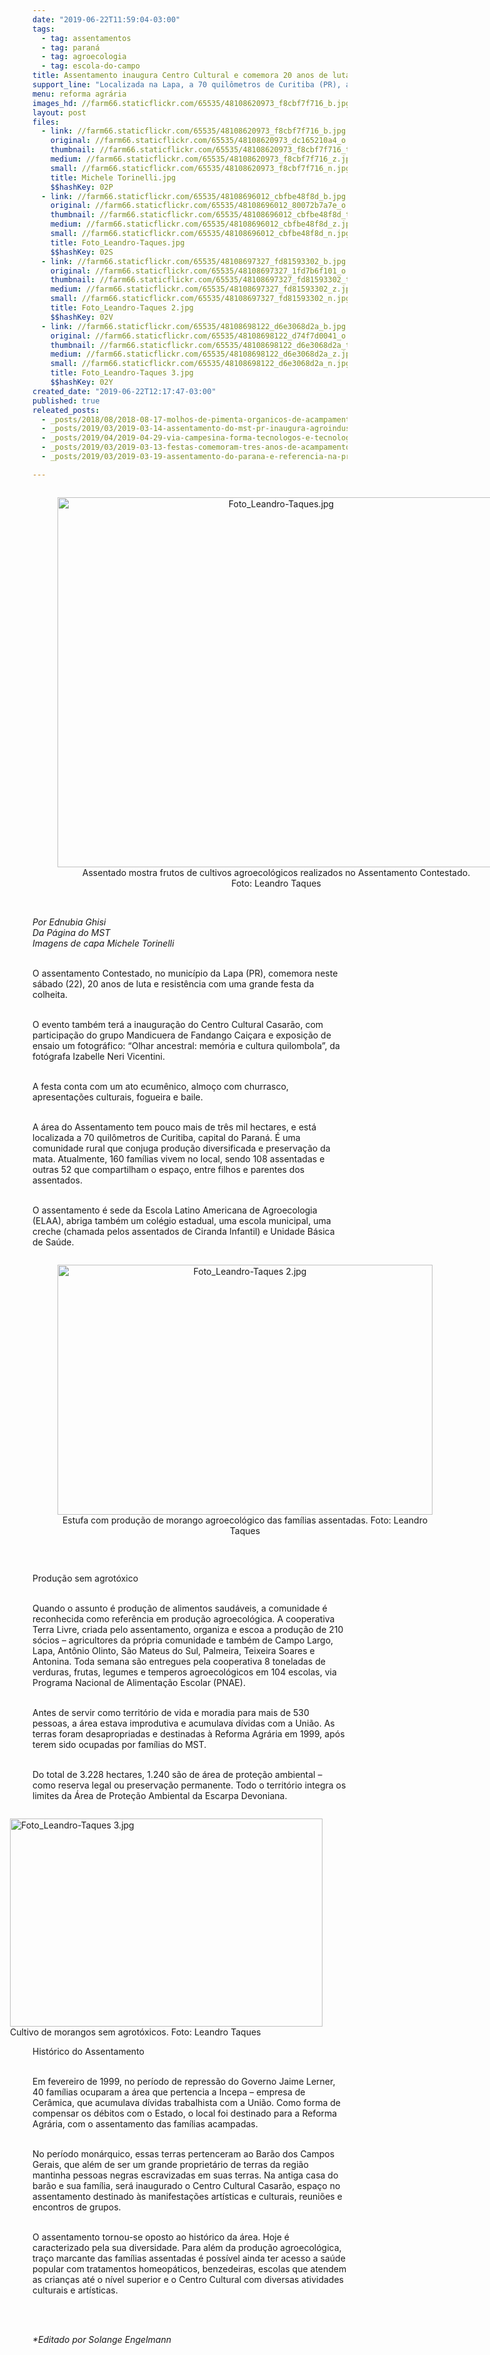 ```yaml
---
date: "2019-06-22T11:59:04-03:00"
tags:
  - tag: assentamentos
  - tag: paraná
  - tag: agroecologia
  - tag: escola-do-campo
title: Assentamento inaugura Centro Cultural e comemora 20 anos de luta
support_line: "Localizada na Lapa, a 70 quilômetros de Curitiba (PR), a comunidade é referência na produção agroecológica "
menu: reforma agrária
images_hd: //farm66.staticflickr.com/65535/48108620973_f8cbf7f716_b.jpg
layout: post
files:
  - link: //farm66.staticflickr.com/65535/48108620973_f8cbf7f716_b.jpg
    original: //farm66.staticflickr.com/65535/48108620973_dc165210a4_o.jpg
    thumbnail: //farm66.staticflickr.com/65535/48108620973_f8cbf7f716_t.jpg
    medium: //farm66.staticflickr.com/65535/48108620973_f8cbf7f716_z.jpg
    small: //farm66.staticflickr.com/65535/48108620973_f8cbf7f716_n.jpg
    title: Michele Torinelli.jpg
    $$hashKey: 02P
  - link: //farm66.staticflickr.com/65535/48108696012_cbfbe48f8d_b.jpg
    original: //farm66.staticflickr.com/65535/48108696012_80072b7a7e_o.jpg
    thumbnail: //farm66.staticflickr.com/65535/48108696012_cbfbe48f8d_t.jpg
    medium: //farm66.staticflickr.com/65535/48108696012_cbfbe48f8d_z.jpg
    small: //farm66.staticflickr.com/65535/48108696012_cbfbe48f8d_n.jpg
    title: Foto_Leandro-Taques.jpg
    $$hashKey: 02S
  - link: //farm66.staticflickr.com/65535/48108697327_fd81593302_b.jpg
    original: //farm66.staticflickr.com/65535/48108697327_1fd7b6f101_o.jpg
    thumbnail: //farm66.staticflickr.com/65535/48108697327_fd81593302_t.jpg
    medium: //farm66.staticflickr.com/65535/48108697327_fd81593302_z.jpg
    small: //farm66.staticflickr.com/65535/48108697327_fd81593302_n.jpg
    title: Foto_Leandro-Taques 2.jpg
    $$hashKey: 02V
  - link: //farm66.staticflickr.com/65535/48108698122_d6e3068d2a_b.jpg
    original: //farm66.staticflickr.com/65535/48108698122_d74f7d0041_o.jpg
    thumbnail: //farm66.staticflickr.com/65535/48108698122_d6e3068d2a_t.jpg
    medium: //farm66.staticflickr.com/65535/48108698122_d6e3068d2a_z.jpg
    small: //farm66.staticflickr.com/65535/48108698122_d6e3068d2a_n.jpg
    title: Foto_Leandro-Taques 3.jpg
    $$hashKey: 02Y
created_date: "2019-06-22T12:17:47-03:00"
published: true
releated_posts:
  - _posts/2018/08/2018-08-17-molhos-de-pimenta-organicos-de-acampamento-do-mst-em-goias-para-o-resto-do-pais.md
  - _posts/2019/03/2019-03-14-assentamento-do-mst-pr-inaugura-agroindustria-em-aniversario-de-20-anos.md
  - _posts/2019/04/2019-04-29-via-campesina-forma-tecnologos-e-tecnologas-em-agroecologia.md
  - _posts/2019/03/2019-03-13-festas-comemoram-tres-anos-de-acampamentos-do-mst-em-quedas-do-iguacu.md
  - _posts/2019/03/2019-03-19-assentamento-do-parana-e-referencia-na-producao-de-organicos.md

---
```

<div style="text-align:center">
<figure class="image" style="display:inline-block"><img alt="Foto_Leandro-Taques.jpg" height="592" src="//farm66.staticflickr.com/65535/48108696012_cbfbe48f8d_b.jpg" width="700" />
<figcaption>Assentado mostra frutos de cultivos agroecol&oacute;gicos realizados no Assentamento Contestado.<br />
Foto: Leandro Taques</figcaption>
</figure>
</div>

<p><br />
<em>Por Ednubia Ghisi&nbsp;<br />
Da P&aacute;gina do MST<br />
Imagens de capa Michele Torinelli</em><br />
&nbsp;</p>

<p>O assentamento Contestado, no munic&iacute;pio da Lapa (PR), comemora neste s&aacute;bado (22), 20 anos de luta e resist&ecirc;ncia com uma grande festa da colheita.&nbsp;</p>

<p><br />
O evento tamb&eacute;m ter&aacute; a inaugura&ccedil;&atilde;o do Centro Cultural Casar&atilde;o, com participa&ccedil;&atilde;o do grupo Mandicuera de Fandango Cai&ccedil;ara e exposi&ccedil;&atilde;o de ensaio um fotogr&aacute;fico: &ldquo;Olhar ancestral: mem&oacute;ria e cultura quilombola&rdquo;, da fot&oacute;grafa Izabelle Neri Vicentini.</p>

<p><br />
A festa conta com um ato ecum&ecirc;nico, almo&ccedil;o com churrasco, apresenta&ccedil;&otilde;es culturais, fogueira e baile.&nbsp;</p>

<p><br />
A &aacute;rea do Assentamento tem pouco mais de tr&ecirc;s mil hectares, e est&aacute; localizada a 70 quil&ocirc;metros de Curitiba, capital do Paran&aacute;. &Eacute; uma comunidade rural que conjuga produ&ccedil;&atilde;o diversificada e preserva&ccedil;&atilde;o da mata. Atualmente, 160 fam&iacute;lias vivem no local, sendo 108 assentadas e outras 52 que compartilham o espa&ccedil;o, entre filhos e parentes dos assentados.</p>

<p><br />
O assentamento &eacute; sede da Escola Latino Americana de Agroecologia (ELAA), abriga tamb&eacute;m um col&eacute;gio estadual, uma escola municipal, uma creche (chamada pelos assentados de Ciranda Infantil) e Unidade B&aacute;sica de Sa&uacute;de.&nbsp;</p>

<div style="text-align:center">
<figure class="image" style="display:inline-block"><img alt="Foto_Leandro-Taques 2.jpg" height="400" src="//farm66.staticflickr.com/65535/48108697327_fd81593302_b.jpg" width="600" />
<figcaption>Estufa com produ&ccedil;&atilde;o de morango agroecol&oacute;gico das fam&iacute;lias assentadas.&nbsp;Foto: Leandro Taques</figcaption>
</figure>
</div>

<p>&nbsp;</p>

<p>Produ&ccedil;&atilde;o sem agrot&oacute;xico</p>

<p><br />
Quando o assunto &eacute; produ&ccedil;&atilde;o de alimentos saud&aacute;veis, a comunidade &eacute; reconhecida como refer&ecirc;ncia em produ&ccedil;&atilde;o agroecol&oacute;gica. A cooperativa Terra Livre, criada pelo assentamento, organiza e escoa a produ&ccedil;&atilde;o de 210 s&oacute;cios &ndash; agricultores da pr&oacute;pria comunidade e tamb&eacute;m de Campo Largo, Lapa, Ant&ocirc;nio Olinto, S&atilde;o Mateus do Sul, Palmeira, Teixeira Soares e Antonina. Toda semana s&atilde;o entregues pela cooperativa 8 toneladas de verduras, frutas, legumes e temperos agroecol&oacute;gicos em 104 escolas, via Programa Nacional de Alimenta&ccedil;&atilde;o Escolar (PNAE).&nbsp;</p>

<p><br />
Antes de servir como territ&oacute;rio de vida e moradia para mais de 530 pessoas, a &aacute;rea estava improdutiva e acumulava d&iacute;vidas com a Uni&atilde;o. As terras foram desapropriadas e destinadas &agrave; Reforma Agr&aacute;ria em 1999, ap&oacute;s terem sido ocupadas por fam&iacute;lias do MST.</p>

<p><br />
Do total de 3.228 hectares, 1.240 s&atilde;o de &aacute;rea de prote&ccedil;&atilde;o ambiental &ndash; como reserva legal ou preserva&ccedil;&atilde;o permanente. Todo o territ&oacute;rio integra os limites da &Aacute;rea de Prote&ccedil;&atilde;o Ambiental da Escarpa Devoniana.</p>

<figure class="image" style="float:right"><img alt="Foto_Leandro-Taques 3.jpg" height="333" src="//farm66.staticflickr.com/65535/48108698122_d6e3068d2a_b.jpg" width="500" />
<figcaption>Cultivo de morangos sem agrot&oacute;xicos.&nbsp;Foto: Leandro Taques</figcaption>
</figure>

<p>Hist&oacute;rico do Assentamento</p>

<p><br />
Em fevereiro de 1999, no per&iacute;odo de repress&atilde;o do Governo Jaime Lerner, 40 fam&iacute;lias ocuparam a &aacute;rea que pertencia a Incepa &ndash; empresa de Cer&acirc;mica, que acumulava d&iacute;vidas trabalhista com a Uni&atilde;o. Como forma de compensar os d&eacute;bitos com o Estado, o local foi destinado para a Reforma Agr&aacute;ria, com o assentamento das fam&iacute;lias acampadas.&nbsp;</p>

<p><br />
No per&iacute;odo mon&aacute;rquico, essas terras pertenceram ao Bar&atilde;o dos Campos Gerais, que al&eacute;m de ser um grande propriet&aacute;rio de terras da regi&atilde;o mantinha pessoas negras escravizadas em suas terras. Na antiga casa do bar&atilde;o e sua fam&iacute;lia, ser&aacute; inaugurado o Centro Cultural Casar&atilde;o, espa&ccedil;o no assentamento destinado &agrave;s manifesta&ccedil;&otilde;es art&iacute;sticas e culturais, reuni&otilde;es e encontros de grupos.</p>

<p><br />
O assentamento tornou-se oposto ao hist&oacute;rico da &aacute;rea. Hoje &eacute; caracterizado pela sua diversidade. Para al&eacute;m da produ&ccedil;&atilde;o agroecol&oacute;gica, tra&ccedil;o marcante das fam&iacute;lias assentadas &eacute; poss&iacute;vel ainda ter acesso a sa&uacute;de popular com tratamentos homeop&aacute;ticos, benzedeiras, escolas que atendem as crian&ccedil;as at&eacute; o n&iacute;vel superior e o Centro Cultural com diversas atividades culturais e art&iacute;sticas.</p>

<p><br />
&nbsp;</p>

<p><em>*Editado por Solange Engelmann</em></p>
